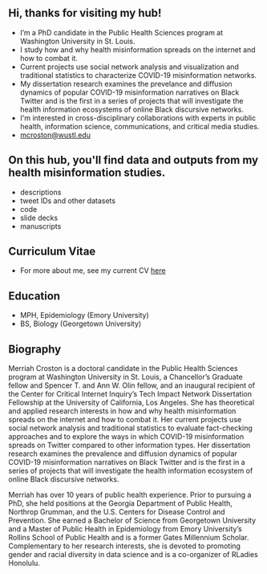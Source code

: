 ## Hi, thanks for visiting my hub! 

- I’m a PhD candidate in the Public Health Sciences program at Washington University in St. Louis. 
- I study how and why health misinformation spreads on the internet and how to combat it.
- Current projects use social network analysis and visualization and traditional statistics to characterize COVID-19 misinformation networks.
- My dissertation research examines the prevelance and diffusion dynamics of popular COVID-19 misinformation narratives on Black Twitter and is the first in a series of projects that will investigate the health information ecosystems of online Black discursive networks. 
- I'm interested in cross-disciplinary collaborations with experts in public health, information science, communications, and critical media studies.
- mcroston@wustl.edu

## On this hub, you'll find data and outputs from my health misinformation studies.

- descriptions
- tweet IDs and other datasets
- code
- slide decks
- manuscripts

## Curriculum Vitae

- For more about me, see my current CV [here](https://wustl.box.com/s/npdj9oc9fvkznddng8olsv4cpzwfa1j7)

## Education

- MPH, Epidemiology (Emory University)
- BS, Biology (Georgetown University)

<!---
mcroston/mcroston is a ✨ special ✨ repository because its `README.md` (this file) appears on your GitHub profile.
You can click the Preview link to take a look at your changes.
--->

## Biography

Merriah Croston is a doctoral candidate in the Public Health Sciences program at Washington University in St. Louis, a Chancellor’s Graduate fellow and Spencer T. and Ann W. Olin fellow, and an inaugural recipient of the Center for Critical Internet Inquiry’s Tech Impact Network Dissertation Fellowship at the University of California, Los Angeles. She has theoretical and applied research interests in how and why health misinformation spreads on the internet and how to combat it. Her current projects use social network analysis and traditional statistics to evaluate fact-checking approaches and to explore the ways in which COVID-19 misinformation spreads on Twitter compared to other information types. Her dissertation research examines the prevalence and diffusion dynamics of popular COVID-19 misinformation narratives on Black Twitter and is the first in a series of projects that will investigate the health information ecosystem of online Black discursive networks.

Merriah has over 10 years of public health experience. Prior to pursuing a PhD, she held positions at the Georgia Department of Public Health, Northrop Grumman, and the U.S. Centers for Disease Control and Prevention. She earned a Bachelor of Science from Georgetown University and a Master of Public Health in Epidemiology from Emory University’s Rollins School of Public Health and is a former Gates Millennium Scholar. Complementary to her research interests, she is devoted to promoting gender and racial diversity in data science and is a co-organizer of RLadies Honolulu.


